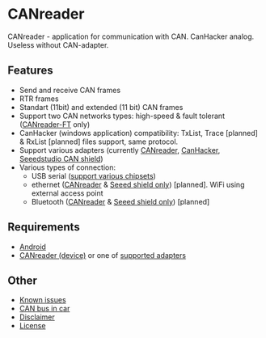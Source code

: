 # CANreader

CANreader - application for communication with CAN. CanHacker analog. Useless without CAN-adapter.

## Features

- Send and receive CAN frames
- RTR frames
- Standart (11bit) and extended (11 bit) CAN frames
- Support two CAN networks types: high-speed & fault tolerant ([CANreader-FT](canreader-device.md) only)
- CanHacker (windows application) compatibility: TxList, Trace [planned] & RxList [planned]  files support, same protocol.
- Support various adapters (currently [CANreader](canreader-device.md), [CanHacker](canhacker.md), [Seeedstudio CAN shield](seeed-can-bus-shield.md))
- Various types of connection: 
    - USB serial ([support various chipsets](https://github.com/felHR85/UsbSerial))
    - ethernet ([CANreader](canreader-device.md) & [Seeed shield only](seeed-can-bus-shield.md)) [planned]. WiFi using external access point
    - Bluetooth ([CANreader](canreader-device.md) & [Seeed shield only](seeed-can-bus-shield.md)) [planned]

## Requirements

- [Android](android.md)
- [CANreader (device)](canreader-device.md) or one of [supported adapters](adapters.md)

## Other

- [Known issues](known-issues.md)
- [CAN bus in car](car.md)
- [Disclaimer](disclaimer.md)
- [License](../../LICENSE.md)